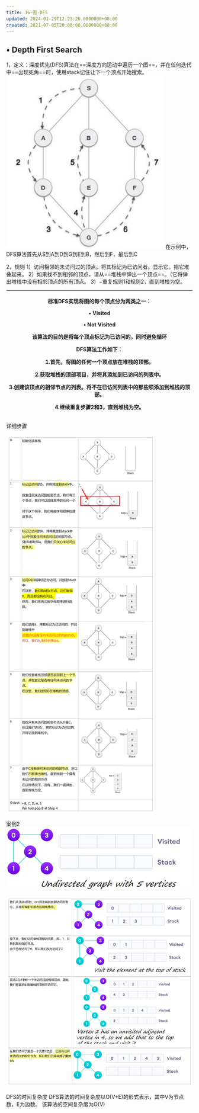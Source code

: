 ```yaml
---
title: 16-图-DFS
updated: 2024-01-29T12:23:26.0000000+08:00
created: 2021-07-05T20:08:00.0000000+08:00
---
```


## • Depth First Search 
1，定义：深度优先(DFS)算法在==深度方向运动中遍历一个图==，并在任何迭代中==出现死角==时，使用stack记住让下一个顶点开始搜索。
![image1](../../assets/e5d49e99237645bb8770f10e9c8aba2a.png)
在示例中，DFS算法首先从S到A到D到G到E到B，然后到F，最后到C

2，规则
1）访问相邻的未访问过的顶点。将其标记为已访问者。显示它。把它堆叠起来。
2）如果找不到相邻的顶点，请从==堆栈中弹出一个顶点==。（它将弹出堆栈中没有相邻顶点的所有顶点。
3）−重复规则1和规则2，直到堆栈为空。
<table>
<colgroup>
<col style="width: 100%" />
</colgroup>
<thead>
<tr class="header">
<th><p>标准DFS实现将图的每个顶点分为两类之一：</p>
<p></p>
<p>• Visited</p>
<p>• Not Visited</p>
<p></p>
<p>该算法的目的是将每个顶点标记为已访问的，同时避免循环</p>
<p></p>
<p>DFS算法工作如下：</p>
<p>1.首先，将图的任何一个顶点放在堆栈的顶部。</p>
<p>2.获取堆栈的顶部项目，并将其添加到已访问的列表中。</p>
<p>3.创建该顶点的相邻节点的列表。将不在已访问列表中的那些项添加到堆栈的顶部。</p>
<p>4.继续重复步骤2和3，直到堆栈为空。</p></th>
</tr>
</thead>
<tbody>
</tbody>
</table>
详细步骤

![image2](../../assets/972843349a3f48b5b96717f4c3be11fc.png)

案例2
![image3](../../assets/c8249fbf90994e7fa8f948876de3ca77.png)

![image4](../../assets/71da0d57a842462295532bf8845ba295.png)

DFS的时间复杂度
DFS算法的时间复杂度以O(V+E)的形式表示，其中V为节点数，E为边数。
该算法的空间复杂度为O(V)

